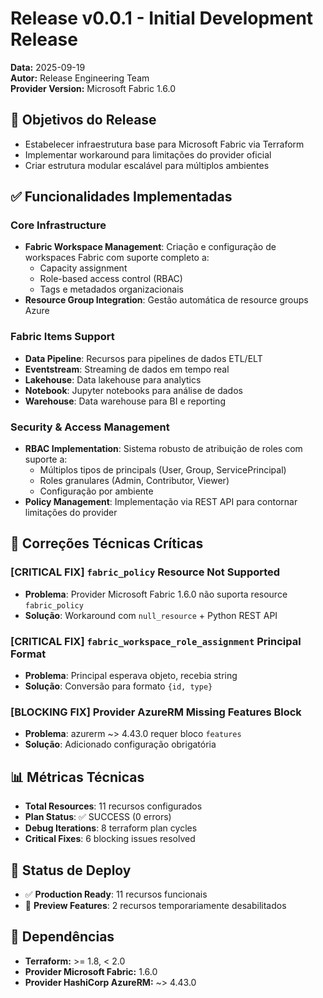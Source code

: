 # Release v0.0.1 - Initial Development Release
**Data:** 2025-09-19  
**Autor:** Release Engineering Team  
**Provider Version:** Microsoft Fabric 1.6.0

## 🎯 **Objetivos do Release**
- Estabelecer infraestrutura base para Microsoft Fabric via Terraform
- Implementar workaround para limitações do provider oficial
- Criar estrutura modular escalável para múltiplos ambientes

## ✅ **Funcionalidades Implementadas**

### **Core Infrastructure**
- **Fabric Workspace Management**: Criação e configuração de workspaces Fabric com suporte completo a:
  - Capacity assignment
  - Role-based access control (RBAC)
  - Tags e metadados organizacionais
- **Resource Group Integration**: Gestão automática de resource groups Azure

### **Fabric Items Support** 
- **Data Pipeline**: Recursos para pipelines de dados ETL/ELT
- **Eventstream**: Streaming de dados em tempo real
- **Lakehouse**: Data lakehouse para analytics
- **Notebook**: Jupyter notebooks para análise de dados  
- **Warehouse**: Data warehouse para BI e reporting

### **Security & Access Management**
- **RBAC Implementation**: Sistema robusto de atribuição de roles com suporte a:
  - Múltiplos tipos de principals (User, Group, ServicePrincipal)
  - Roles granulares (Admin, Contributor, Viewer)
  - Configuração por ambiente
- **Policy Management**: Implementação via REST API para contornar limitações do provider

## 🔧 **Correções Técnicas Críticas**

### **[CRITICAL FIX]** `fabric_policy` Resource Not Supported
- **Problema**: Provider Microsoft Fabric 1.6.0 não suporta resource `fabric_policy`
- **Solução**: Workaround com `null_resource` + Python REST API

### **[CRITICAL FIX]** `fabric_workspace_role_assignment` Principal Format
- **Problema**: Principal esperava objeto, recebia string
- **Solução**: Conversão para formato `{id, type}`

### **[BLOCKING FIX]** Provider AzureRM Missing Features Block
- **Problema**: azurerm ~> 4.43.0 requer bloco `features`
- **Solução**: Adicionado configuração obrigatória

## 📊 **Métricas Técnicas**
- **Total Resources**: 11 recursos configurados
- **Plan Status**: ✅ SUCCESS (0 errors)
- **Debug Iterations**: 8 terraform plan cycles
- **Critical Fixes**: 6 blocking issues resolved

## 🚀 **Status de Deploy**
- ✅ **Production Ready**: 11 recursos funcionais
- 🚧 **Preview Features**: 2 recursos temporariamente desabilitados

## 🔗 **Dependências**
- **Terraform:** >= 1.8, < 2.0
- **Provider Microsoft Fabric:** 1.6.0
- **Provider HashiCorp AzureRM:** ~> 4.43.0
